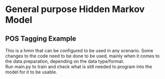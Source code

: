 # General purpose Hidden Markov Model
## POS Tagging Example

This is a hmm that can be configured to be used in any scenario.
Some changes to the code need to be done to be used, mainly when it comes to the data preparation, depending on the data type/format.
<br/>
Run main.py to train and check what is still needed to program into the model for it to be usable.
